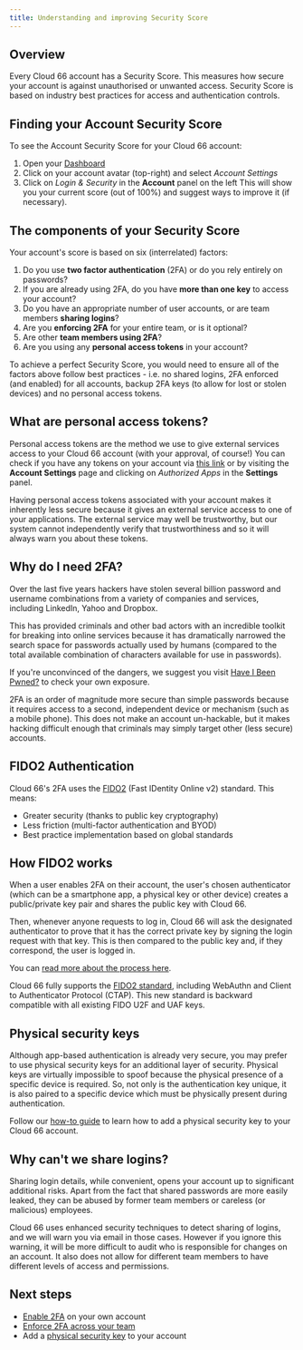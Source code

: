 ```yaml
---
title: Understanding and improving Security Score
---
```


## Overview

Every Cloud 66 account has a Security Score. This measures how secure your account is against unauthorised or unwanted access. Security Score is based on industry best practices for access and authentication controls. 

## Finding your Account Security Score

To see the Account Security Score for your Cloud 66 account:

1. Open your [Dashboard](https://app.cloud66.com/dashboard)
2. Click on your account avatar (top-right) and select *Account Settings*
3. Click on *Login & Security* in the **Account** panel on the left
This will show you your current score (out of 100%) and suggest ways to improve it (if necessary). 

## The components of your Security Score

Your account's score is based on six (interrelated) factors:

1. Do you use **two factor authentication** (2FA) or do you rely entirely on passwords?
2. If you are already using 2FA, do you have **more than one key** to access your account?
3. Do you have an appropriate number of user accounts, or are team members **sharing logins**?
4. Are you **enforcing 2FA** for your entire team, or is it optional?
5. Are other **team members using 2FA**?
6. Are you using any **personal access tokens** in your account?

To achieve a perfect Security Score, you would need to ensure all of the factors above follow best practices - i.e. no shared logins, 2FA enforced (and enabled) for all accounts, backup 2FA keys (to allow for lost or stolen devices) and no personal access tokens. 

## What are personal access tokens?

Personal access tokens are the method we use to give external services access to your Cloud 66 account (with your approval, of course!) You can check if you have any tokens on your account via [this link](https://app.cloud66.com/oauth/authorized_applications) or by visiting the **Account Settings** page and clicking on *Authorized Apps* in the **Settings** panel.

Having personal access tokens associated with your account makes it inherently less secure because it gives an external service access to one of your applications. The external service may well be trustworthy, but our system cannot independently verify that trustworthiness and so it will always warn you about these tokens.

## Why do I need 2FA?

Over the last five years hackers have stolen several billion password and username combinations from a variety of companies and services, including LinkedIn, Yahoo and Dropbox. 

This has provided criminals and other bad actors with an incredible toolkit for breaking into online services because it has dramatically narrowed the search space for passwords actually used by humans (compared to the total available combination of characters available for use in passwords). 

If you're unconvinced of the dangers, we suggest you visit [Have I Been Pwned?](https://haveibeenpwned.com/) to check your own exposure. 

2FA is an order of magnitude more secure than simple passwords because it requires access to a second, independent device or mechanism (such as a mobile phone). This does not make an account un-hackable, but it makes hacking difficult enough that criminals may simply target other (less secure) accounts. 

## FIDO2 Authentication

Cloud 66's 2FA uses the [FIDO2](https://fidoalliance.org/what-is-fido/) (Fast IDentity Online v2) standard. This means:

- Greater security (thanks to public key cryptography)
- Less friction (multi-factor authentication and BYOD)
- Best practice implementation based on global standards

## How FIDO2 works

When a user enables 2FA on their account, the user's chosen authenticator (which can be a smartphone app, a physical key or other device) creates a public/private key pair and shares the public key with Cloud 66. 

Then, whenever anyone requests to log in, Cloud 66 will ask the designated authenticator to prove that it has the correct private key by signing the login request with that key. This is then compared to the public key and, if they correspond, the user is logged in.

You can [read more about the process here](https://fidoalliance.org/how-fido-works/).

Cloud 66 fully supports the [FIDO2 standard](https://fidoalliance.org/fido2/), including WebAuthn and Client to Authenticator Protocol (CTAP). This new standard is backward compatible with all existing FIDO U2F and UAF keys.

## Physical security keys

Although app-based authentication is already very secure, you may prefer to use physical security keys for an additional layer of security. Physical keys are virtually impossible to spoof because the physical presence of a specific device is required. So, not only is the authentication key unique, it is also paired to a specific device which must be physically present during authentication.

Follow our [how-to guide](/docs/account/two-factor-authentication#adding-a-physical-fido2-security-key) to learn how to add a physical security key to your Cloud 66 account.  

## Why can't we share logins?

Sharing login details, while convenient, opens your account up to significant additional risks. Apart from the fact that shared passwords are more easily leaked, they can be abused by former team members or careless (or malicious) employees. 

Cloud 66 uses enhanced security techniques to detect sharing of logins, and we will warn you via email in those cases. However if you ignore this warning, it will be more difficult to audit who is responsible for changes on an account. It also does not allow for different team members to have different levels of access and permissions.

## Next steps

- [Enable 2FA](/docs/account/two-factor-authentication) on your own account
- [Enforce 2FA across your team](/docs/account/two-factor-authentication#enforcing-2fa-for-your-team)
- Add a [physical security key](/docs/account/two-factor-authentication#adding-a-physical-fido-security-key) to your account